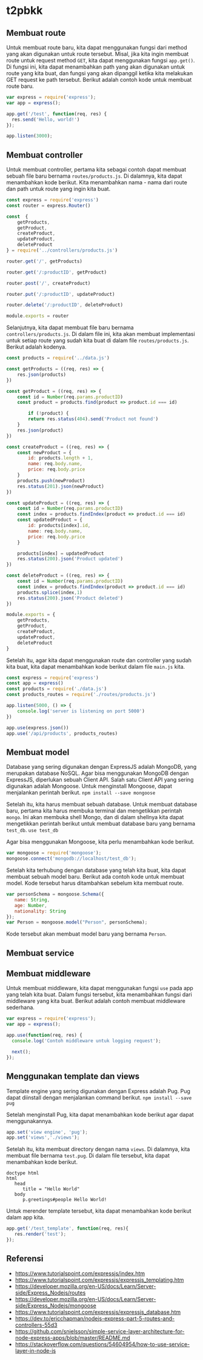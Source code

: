 # t2pbkk

## Membuat route
Untuk membuat route baru, kita dapat menggunakan fungsi dari method yang akan digunakan untuk route tersebut. Misal, jika kita ingin membuat route untuk request method `GET`, kita dapat menggunakan fungsi `app.get()`. Di fungsi ini, kita dapat menambahkan path yang akan digunakan untuk route yang kita buat, dan fungsi yang akan dipanggil ketika kita melakukan GET request ke path tersebut. Berikut adalah contoh kode untuk membuat route baru.

``` js
var express = require('express');
var app = express();

app.get('/test', function(req, res) {
  res.send('Hello, world!')
});

app.listen(3000);
```

## Membuat controller
Untuk membuat controller, pertama kita sebagai contoh dapat membuat sebuah file baru bernama `routes/products.js`. Di dalamnya, kita dapat menambahkan kode berikut. Kita menambahkan nama - nama dari route dan path untuk route yang ingin kita buat.
``` js
const express = require('express')
const router = express.Router()

const  { 
    getProducts,
    getProduct,
    createProduct,
    updateProduct,
    deleteProduct 
} = require('../controllers/products.js')

router.get('/', getProducts)

router.get('/:productID', getProduct)

router.post('/', createProduct) 

router.put('/:productID', updateProduct) 

router.delete('/:productID', deleteProduct)

module.exports = router
```

Selanjutnya, kita dapat membuat file baru bernama `controllers/products.js`. Di dalam file ini, kita akan membuat implementasi untuk setiap route yang sudah kita buat di dalam file `routes/products.js`. Berikut adalah kodenya.
``` js
const products = require('../data.js')

const getProducts = ((req, res) => {
    res.json(products)
})

const getProduct = ((req, res) => {
    const id = Number(req.params.productID)
    const product = products.find(product => product.id === id)

        if (!product) {
        return res.status(404).send('Product not found')
    }
    res.json(product)
})

const createProduct = ((req, res) => {
    const newProduct = {
        id: products.length + 1,
        name: req.body.name,
        price: req.body.price
    }
    products.push(newProduct)
    res.status(201).json(newProduct)
})

const updateProduct = ((req, res) => {
    const id = Number(req.params.productID)
    const index = products.findIndex(product => product.id === id)
    const updatedProduct = {
        id: products[index].id,
        name: req.body.name,
        price: req.body.price
    }

    products[index] = updatedProduct
    res.status(200).json('Product updated')
})

const deleteProduct = ((req, res) => {
    const id = Number(req.params.productID)
    const index = products.findIndex(product => product.id === id)
    products.splice(index,1)
    res.status(200).json('Product deleted')
})

module.exports = {
    getProducts,
    getProduct,
    createProduct,
    updateProduct,
    deleteProduct
}
```

Setelah itu, agar kita dapat menggunakan route dan controller yang sudah kita buat, kita dapat menambahkan kode berikut dalam file `main.js` kita.
``` js
const express = require('express')
const app = express()
const products = require('./data.js')
const products_routes = require('./routes/products.js')

app.listen(5000, () => {
    console.log('server is listening on port 5000')
})

app.use(express.json())
app.use('/api/products', products_routes)
```

## Membuat model
Database yang sering digunakan dengan ExpressJS adalah MongoDB, yang merupakan database NoSQL. Agar bisa menggunakan MongoDB dengan ExpressJS, diperlukan sebuah Client API. Salah satu Client API yang sering digunakan adalah Mongoose. Untuk menginstall Mongoose, dapat menjalankan perintah berikut.
`npm install --save mongoose`

Setelah itu, kita harus membuat sebuah database. Untuk membuat database baru, pertama kita harus membuka terminal dan mengetikkan perintah `mongo`. Ini akan membuka shell Mongo, dan di dalam shellnya kita dapat mengetikkan perintah berikut untuk membuat database baru yang bernama `test_db`.
`use test_db`

Agar bisa menggunakan Mongoose, kita perlu menambahkan kode berikut.
``` js
var mongoose = require('mongoose');
mongoose.connect('mongodb://localhost/test_db');
```

Setelah kita terhubung dengan database yang telah kita buat, kita dapat membuat sebuah model baru. Berikut ada contoh kode untuk membuat model. Kode tersebut harus ditambahkan sebelum kita membuat route.
``` js
var personSchema = mongoose.Schema({
   name: String,
   age: Number,
   nationality: String
});
var Person = mongoose.model("Person", personSchema);
```
Kode tersebut akan membuat model baru yang bernama `Person`.

## Membuat service

## Membuat middleware

Untuk membuat middleware, kita dapat menggunakan fungsi `use` pada app yang telah kita buat. Dalam fungsi tersebut, kita menambahkan fungsi dari middleware yang kita buat. Berikut adalah contoh membuat middleware sederhana.

``` js
var express = require('express');
var app = express();

app.use(function(req, res) {
  console.log('Contoh middleware untuk logging request');

  next();
});
```

## Menggunakan template dan views

Template engine yang sering digunakan dengan Express adalah Pug. Pug dapat diinstall dengan menjalankan command berikut.
`npm install --save pug`

Setelah menginstall Pug, kita dapat menambahkan kode berikut agar dapat menggunakannya.
``` js
app.set('view engine', 'pug');
app.set('views','./views');
```

Setelah itu, kita membuat directory dengan nama `views`. Di dalamnya, kita membuat file bernama `test.pug`. Di dalam file tersebut, kita dapat menambahkan kode berikut.
``` pug
doctype html
html
   head
      title = "Hello World"
   body
      p.greetings#people Hello World!
```

Untuk merender template tersebut, kita dapat menambahkan kode berikut dalam app kita.
``` js
app.get('/test_template', function(req, res){
   res.render('test');
});
```

## Referensi

- https://www.tutorialspoint.com/expressjs/index.htm
- https://www.tutorialspoint.com/expressjs/expressjs_templating.htm
- https://developer.mozilla.org/en-US/docs/Learn/Server-side/Express_Nodejs/routes
- https://developer.mozilla.org/en-US/docs/Learn/Server-side/Express_Nodejs/mongoose
- https://www.tutorialspoint.com/expressjs/expressjs_database.htm
- https://dev.to/ericchapman/nodejs-express-part-5-routes-and-controllers-55d3
- https://github.com/snielsson/simple-service-layer-architecture-for-node-express-apps/blob/master/README.md
- https://stackoverflow.com/questions/54604954/how-to-use-service-layer-in-node-js
